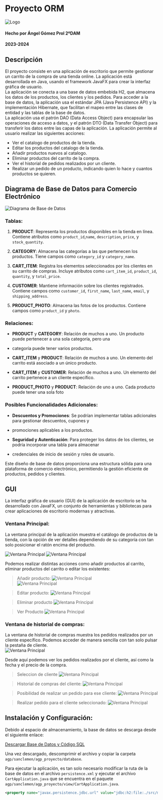 # Proyecto ORM
![Logo](src/main/resources/IMG/Icon.png)  
#### Hecho por Ángel Gómez Prol  2ºDAM
#### 2023-2024
## Descripción
El proyecto consiste en una aplicación de escritorio que permite gestionar un carrito de la compra de una tienda online. 
La aplicación está desarrollada en Java, usando el framework JavaFX para crear la interfaz gráfica de usuario.  
La aplicación se conecta a una base de datos embebida H2, que almacena los datos de los productos, los clientes y 
los pedidos. Para acceder a la base de datos, la aplicación usa el estándar JPA (Java Persistence API) y la 
implementación Hibernate, que facilitan el mapeo entre las clases de entidad y las tablas de la base de datos.  
La aplicación usa el patrón DAO (Data Access Object) para encapsular las operaciones de acceso a datos, y el patrón 
DTO (Data Transfer Object) para transferir los datos entre las capas de la aplicación. La aplicación permite al usuario 
realizar las siguientes acciones:

- Ver el catalogo de productos de la tienda.
- Editar los productos del catalogo de la tienda.
- Añadir productos nuevos al catalogo.
- Eliminar productos del carrito de la compra.
- Ver el historial de pedidos realizados por un cliente.
- Realizar un pedido de un producto, indicando quien lo hace y cuantos productos se quieren.

## Diagrama de Base de Datos para Comercio Electrónico  
![Diagrama de Base de Datos](src/main/resources/IMG/Diagrama_ER.png)  
### Tablas:   

1. **PRODUCT**: Representa los productos disponibles en la tienda en línea. Contiene atributos como `product_id`,`name`, `description`, `price`, y `stock_quantity`.

2. **CATEGORY**: Almacena las categorías a las que pertenecen los productos. Tiene campos como `category_id` y `category_name`.

3. **CART_ITEM**: Registra los elementos seleccionados por los clientes en su carrito de compras. Incluye atributos como `cart_item_id`, `product_id`, `quantity`, y `total_price`.

4. **CUSTOMER**: Mantiene información sobre los clientes registrados. Contiene campos como `customer_id`, `first_name`, `last_name`, `email`, y `shipping_address`.
5. **PRODUCT_PHOTO**: Almacena las fotos de los productos. Contiene campos como `product_id`  y `photo`.


### **Relaciones:**

- **PRODUCT** y **CATEGORY**: Relación de muchos a uno. Un producto puede pertenecer a una sola categoría, pero una 
- categoría puede tener varios productos.

- **CART_ITEM** y **PRODUCT**: Relación de muchos a uno. Un elemento del carrito está asociado a un único producto.

- **CART_ITEM** y **CUSTOMER**: Relación de muchos a uno. Un elemento del carrito pertenece a un cliente específico.

- **PRODUCT_PHOTO** y **PRODUCT**: Relación de uno a uno. Cada producto puede tener una sola foto

### **Posibles Funcionalidades Adicionales:**

- **Descuentos y Promociones**: Se podrían implementar tablas adicionales para gestionar descuentos, cupones y 
- promociones aplicables a los productos.

- **Seguridad y Autenticación**: Para proteger los datos de los clientes, se podría incorporar una tabla para almacenar 
- credenciales de inicio de sesión y roles de usuario.

Este diseño de base de datos proporciona una estructura sólida para una plataforma de comercio electrónico, permitiendo 
la gestión eficiente de productos, pedidos y clientes.

## GUI
La interfaz gráfica de usuario (GUI) de la aplicación de escritorio se ha desarrollado con JavaFX, un conjunto 
de herramientas y bibliotecas para crear aplicaciones de escritorio modernas y atractivas.

### **Ventana Principal:**
La ventana principal de la aplicación muestra el catálogo de productos de la tienda, con la opción de ver detalles
dependiendo de su categoría con tan solo posicionar el ratón encima del producto.  

![Ventana Principal](src/main/resources/IMG/product1.png)
![Ventana Principal](src/main/resources/IMG/product7.png)  

Podemos realizar distintas acciones como añadir productos al carrito, eliminar productos del carrito o editar 
los existentes:  



> Añadir producto:
![Ventana Principal](src/main/resources/IMG/product2.png)  
![Ventana Principal](src/main/resources/IMG/product3.png)

> Editar producto:
![Ventana Principal](src/main/resources/IMG/product4.png)  

> Eliminar producto
![Ventana Principal](src/main/resources/IMG/product5.png)

> Ver Producto
![Ventana Principal](src/main/resources/IMG/product6.png)

### **Ventana de historial de compras:**
La ventana de historial de compras muestra los pedidos realizados por un cliente específico. Podemos acceder de manera
sencilla con tan solo pulsar la pestaña de cliente.  
![Ventana Principal](src/main/resources/IMG/clientes1.png)  

Desde aquí podemos ver los pedidos realizados por el cliente, así como la fecha y el precio de la compra.  


> Seleccion de cliente
![Ventana Principal](src/main/resources/IMG/clientes2.png)  

> Historial de compras del cliente:
![Ventana Principal](src/main/resources/IMG/clientes3.png)

> Posibilidad de realizar un pedido para ese cliente:
![Ventana Principal](src/main/resources/IMG/clientes4.png)

> Realizar pedido para el cliente seleccionado: 
![Ventana Principal](src/main/resources/IMG/clientes5.png)  


## **Instalación y Configuración:**

Debido al espacio de almacenamiento, la base de datos se descarga desde el siguiente enlace:   

[Descargar Base de Datos y Código SQL](https://drive.google.com/file/d/176MF68O3Iw7mfduDsrWFWsTgxjWdQADd/view?usp=sharing)

Una vez descargado, descomprimir el archivo y copiar la carpeta `agp/sanclemen/agp_proyecto/database`.

Para ejecutar la aplicación, es tan solo necesario modificar la ruta  de  la base de datos en el archivo `persistence.xml`
y ejecutar el archivo `CartApplication.java` que se encuentra en el paquete `agp/sanclemen/agp_proyecto/view/CartApplication.java`.
  
```xml
<property name="javax.persistence.jdbc.url" value="jdbc:h2:file:./src/main/resources/DB/cart_db"/>
```





